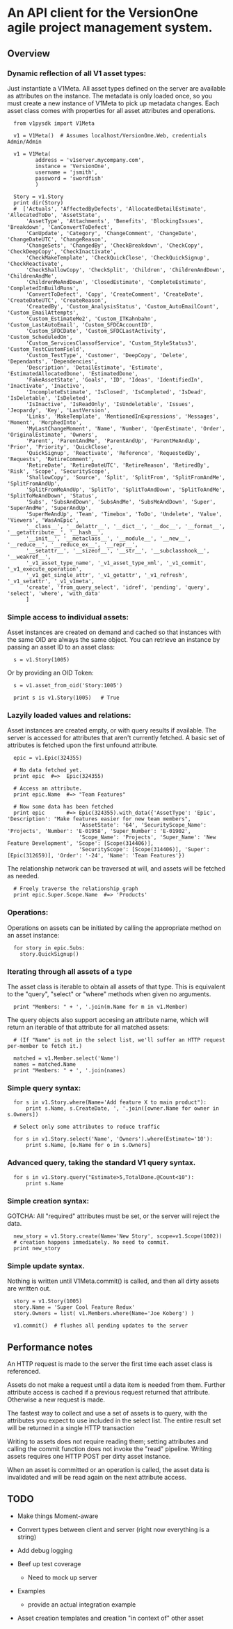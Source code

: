 # An API client for the VersionOne agile project management system.


## Overview

### Dynamic reflection of all V1 asset types:

  Just instantiate a V1Meta.  All asset types defined on the server are available
  as attributes on the instance.  The metadata is only loaded once, so you must
  create a new instance of V1Meta to pick up metadata changes.  Each asset class
  comes with properties for all asset attributes and operations.
  
      from v1pysdk import V1Meta
      
      v1 = V1Meta()  # Assumes localhost/VersionOne.Web, credentials Admin/Admin
      
      v1 = V1Meta(
             address = 'v1server.mycompany.com',
             instance = 'VersionOne',
             username = 'jsmith',
             password = 'swordfish'
             )

      Story = v1.Story
      print dir(Story)
      #  ['Actuals', 'AffectedByDefects', 'AllocatedDetailEstimate', 'AllocatedToDo', 'AssetState',
          'AssetType', 'Attachments', 'Benefits', 'BlockingIssues', 'Breakdown', 'CanConvertToDefect',
          'CanUpdate', 'Category', 'ChangeComment', 'ChangeDate', 'ChangeDateUTC', 'ChangeReason',
          'ChangeSets', 'ChangedBy', 'CheckBreakdown', 'CheckCopy', 'CheckDeepCopy', 'CheckInactivate',
          'CheckMakeTemplate', 'CheckQuickClose', 'CheckQuickSignup', 'CheckReactivate',
          'CheckShallowCopy', 'CheckSplit', 'Children', 'ChildrenAndDown', 'ChildrenAndMe',
          'ChildrenMeAndDown', 'ClosedEstimate', 'CompleteEstimate', 'CompletedInBuildRuns',
          'ConvertToDefect', 'Copy', 'CreateComment', 'CreateDate', 'CreateDateUTC', 'CreateReason',
          'CreatedBy', 'Custom_AnalysisStatus', 'Custom_AutoEmailCount', 'Custom_EmailAttempts',
          'Custom_EstimateMe2', 'Custom_ITKahnbahn', 'Custom_LastAutoEmail', 'Custom_SFDCAccountID',
          'Custom_SFDCDate', 'Custom_SFDCLastActivity', 'Custom_ScheduledOn',
          'Custom_ServicesClassofService', 'Custom_StyleStatus3', 'Custom_TestCustomField',
          'Custom_TestType', 'Customer', 'DeepCopy', 'Delete', 'Dependants', 'Dependencies',
          'Description', 'DetailEstimate', 'Estimate', 'EstimatedAllocatedDone', 'EstimatedDone',
          'FakeAssetState', 'Goals', 'ID', 'Ideas', 'IdentifiedIn', 'Inactivate', 'Inactive',
          'IncompleteEstimate', 'IsClosed', 'IsCompleted', 'IsDead', 'IsDeletable', 'IsDeleted',
          'IsInactive', 'IsReadOnly', 'IsUndeletable', 'Issues', 'Jeopardy', 'Key', 'LastVersion',
          'Links', 'MakeTemplate', 'MentionedInExpressions', 'Messages', 'Moment', 'MorphedInto',
          'MyLastChangeMoment', 'Name', 'Number', 'OpenEstimate', 'Order', 'OriginalEstimate', 'Owners',
          'Parent', 'ParentAndMe', 'ParentAndUp', 'ParentMeAndUp', 'Prior', 'Priority', 'QuickClose',
          'QuickSignup', 'Reactivate', 'Reference', 'RequestedBy', 'Requests', 'RetireComment',
          'RetireDate', 'RetireDateUTC', 'RetireReason', 'RetiredBy', 'Risk', 'Scope', 'SecurityScope',
          'ShallowCopy', 'Source', 'Split', 'SplitFrom', 'SplitFromAndMe', 'SplitFromAndUp',
          'SplitFromMeAndUp', 'SplitTo', 'SplitToAndDown', 'SplitToAndMe', 'SplitToMeAndDown', 'Status',
          'Subs', 'SubsAndDown', 'SubsAndMe', 'SubsMeAndDown', 'Super', 'SuperAndMe', 'SuperAndUp',
          'SuperMeAndUp', 'Team', 'Timebox', 'ToDo', 'Undelete', 'Value', 'Viewers', 'WasAnEpic',
          '__class__', '__delattr__', '__dict__', '__doc__', '__format__', '__getattribute__', '__hash__',
          '__init__', '__metaclass__', '__module__', '__new__', '__reduce__', '__reduce_ex__', '__repr__',
          '__setattr__', '__sizeof__', '__str__', '__subclasshook__', '__weakref__',
          '_v1_asset_type_name', '_v1_asset_type_xml', '_v1_commit', '_v1_execute_operation',
          '_v1_get_single_attr', '_v1_getattr', '_v1_refresh', '_v1_setattr', '_v1_v1meta',
          'create', 'from_query_select', 'idref', 'pending', 'query', 'select', 'where', 'with_data'
          ]


### Simple access to individual assets:

  Asset instances are created on demand and cached so that instances with the same OID are always
  the same object.  You can retrieve an instance by passing an asset ID to an asset class:

      s = v1.Story(1005)
      
      
  Or by providing an OID Token:
  
      s = v1.asset_from_oid('Story:1005')
      
      print s is v1.Story(1005)   # True


### Lazyily loaded values and relations:

  Asset instances are created empty, or with query results if available. The server is
  accessed for attributes that aren't currently fetched.  A basic set of attributes is fetched
  upon the first unfound attribute.  
  
      epic = v1.Epic(324355)
      
      # No data fetched yet.
      print epic  #=>  Epic(324355)
      
      # Access an attribute.
      print epic.Name  #=> "Team Features"
      
      # Now some data has been fetched
      print epic       #=> Epic(324355).with_data({'AssetType': 'Epic', 'Description': "Make features easier for new team members",
                           'AssetState': '64', 'SecurityScope_Name': 'Projects', 'Number': 'E-01958', 'Super_Number': 'E-01902',
                           'Scope_Name': 'Projects', 'Super_Name': 'New Feature Development', 'Scope': [Scope(314406)],
                           'SecurityScope': [Scope(314406)], 'Super': [Epic(312659)], 'Order': '-24', 'Name': 'Team Features'})
      
  The relationship network can be traversed at will, and assets will be fetched as needed.
      
      # Freely traverse the relationship graph
      print epic.Super.Scope.Name  #=> 'Products'
      

### Operations:

  Operations on assets can be initiated by calling the appropriate method on an asset instance:
  
      for story in epic.Subs:
        story.QuickSignup() 


### Iterating through all assets of a type

  The asset class is iterable to obtain all assets of that type. This is equivalent to the
  "query", "select" or "where" methods when given no arguments.
  
      print "Members: " + ', '.join(m.Name for m in v1.Member)
      
  The query objects also support accesing an attribute name, which will return an iterable of that
  attribute for all matched assets:
  
      # (If "Name" is not in the select list, we'll suffer an HTTP request per-member to fetch it.)
      
      matched = v1.Member.select('Name')
      names = matched.Name
      print "Members: " + ', '.join(names)
      
  

### Simple query syntax:

      for s in v1.Story.where(Name='Add feature X to main product"):
          print s.Name, s.CreateDate, ', '.join([owner.Name for owner in s.Owners])
          
      # Select only some attributes to reduce traffic
      
      for s in v1.Story.select('Name', 'Owners').where(Estimate='10'):
          print s.Name, [o.Name for o in s.Owners]
          
          
### Advanced query, taking the standard V1 query syntax.

      for s in v1.Story.query("Estimate>5,TotalDone.@Count<10"):
          print s.Name


### Simple creation syntax:

  GOTCHA: All "required" attributes must be set, or the server will reject the data.

      new_story = v1.Story.create(Name='New Story', scope=v1.Scope(1002))
      # creation happens immediately. No need to commit.
      print new_story


### Simple update syntax.

  Nothing is written until V1Meta.commit() is called, and then all dirty assets are written out.

      story = v1.Story(1005)
      story.Name = 'Super Cool Feature Redux'
      story.Owners = list( v1.Members.where(Name='Joe Koberg') )
      
      v1.commit()  # flushes all pending updates to the server


## Performance notes

  An HTTP request is made to the server the first time each asset class is referenced.
  
  Assets do not make a request until a data item is needed from them. Further attribute access
  is cached if a previous request returned that attribute. Otherwise a new request is made.
  
  The fastest way to collect and use a set of assets is to query, with the attributes
  you expect to use included in the select list.  The entire result set will be returned
  in a single HTTP transaction
  
  Writing to assets does not require reading them; setting attributes and calling the commit
  function does not invoke the "read" pipeline.  Writing assets requires one HTTP POST per dirty
  asset instance.
  
  When an asset is committed or an operation is called, the asset data is invalidated and will
  be read again on the next attribute access.

## TODO

  * Make things Moment-aware
  
  * Convert types between client and server (right now everything is a string)
  
  * Add debug logging
  
  * Beef up test coverage
  
    * Need to mock up server
    
  * Examples
  
    * provide an actual integration example
    
  * Asset creation templates and creation "in context of" other asset
      
